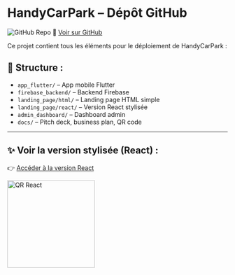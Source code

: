 
# HandyCarPark – Dépôt GitHub

![GitHub Repo](https://img.shields.io/badge/GitHub-handycarpark--publics-2E86AB?logo=github)
🔗 [Voir sur GitHub](https://github.com/HandyCarParc/handycarpark-publics)

Ce projet contient tous les éléments pour le déploiement de HandyCarPark :

## 📁 Structure :
- `app_flutter/` – App mobile Flutter
- `firebase_backend/` – Backend Firebase
- `landing_page/html/` – Landing page HTML simple
- `landing_page/react/` – Version React stylisée
- `admin_dashboard/` – Dashboard admin
- `docs/` – Pitch deck, business plan, QR code

---

## ✨ Voir la version stylisée (React) :

👉 [Accéder à la version React](https://vite-react-9ywhyzuou-bensidhoums-projects.vercel.app)

<img src="docs/qr_handyreac_site.png" alt="QR React" width="200"/>
